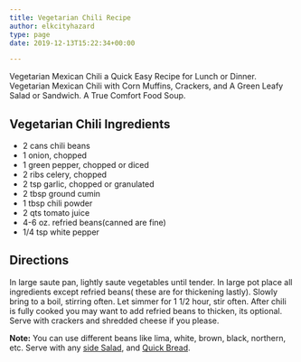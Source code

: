 ```yaml
---
title: Vegetarian Chili Recipe
author: elkcityhazard
type: page
date: 2019-12-13T15:22:34+00:00

---
```

Vegetarian Mexican Chili a Quick Easy Recipe for Lunch or Dinner. Vegetarian Mexican Chili with Corn Muffins, Crackers, and A Green Leafy Salad or Sandwich. A True Comfort Food Soup.

## Vegetarian Chili Ingredients

  * 2 cans chili beans
  * 1 onion, chopped
  * 1 green pepper, chopped or diced
  * 2 ribs celery, chopped
  * 2 tsp garlic, chopped or granulated
  * 2 tbsp ground cumin
  * 1 tbsp chili powder
  * 2 qts tomato juice
  * 4-6 oz. refried beans(canned are fine)
  * 1/4 tsp white pepper

## Directions

In large saute pan, lightly saute vegetables until tender. In large pot place all ingredients except refried beans( these are for thickening lastly). Slowly bring to a boil, stirring often. Let simmer for 1 1/2 hour, stir often. After chili is fully cooked you may want to add refried beans to thicken, its optional. Serve with crackers and shredded cheese if you please.

**Note:** You can use different beans like lima, white, brown, black, northern, etc. Serve with any <a href="/wordpress/vegetables-and-salad-recipes/" rel="noopener noreferrer" target="_blank">side Salad</a>, and <a href="/wordpress/easy-bread-recipes/easy-homemade-bread/" rel="noopener noreferrer" target="_blank">Quick Bread</a>.